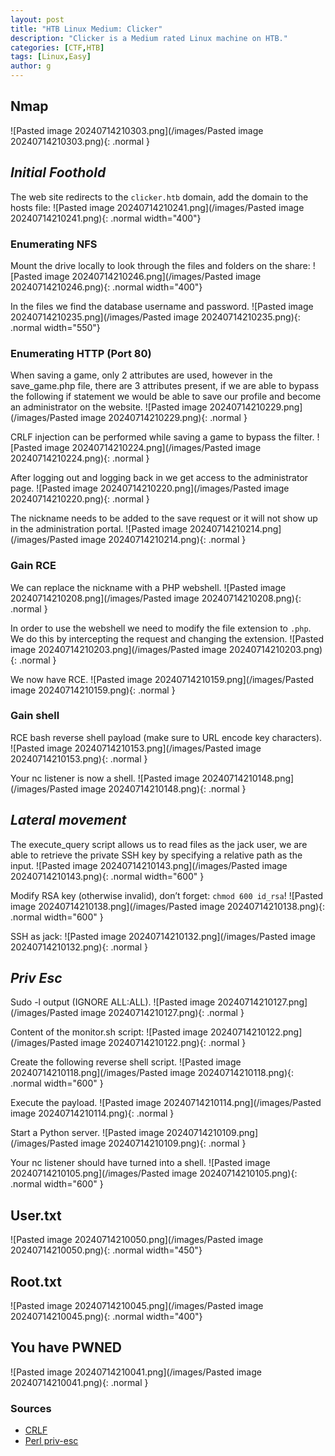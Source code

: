 ```yaml
---
layout: post
title: "HTB Linux Medium: Clicker"
description: "Clicker is a Medium rated Linux machine on HTB."
categories: [CTF,HTB]
tags: [Linux,Easy]
author: g
---
```


## Nmap
![Pasted image 20240714210303.png](/images/Pasted image 20240714210303.png){: .normal }

## _**Initial Foothold**_
The web site redirects to the `clicker.htb` domain, add the domain to the hosts file:
![Pasted image 20240714210241.png](/images/Pasted image 20240714210241.png){: .normal width="400"}


### Enumerating NFS
Mount the drive locally to look through the files and folders on the share:
![Pasted image 20240714210246.png](/images/Pasted image 20240714210246.png){: .normal width="400"}

In the files we find the database username and password.
![Pasted image 20240714210235.png](/images/Pasted image 20240714210235.png){: .normal width="550"}


### Enumerating HTTP (Port 80)
When saving a game, only 2 attributes are used, however in the save_game.php file, there are 3 attributes present, if we are able to bypass the following if statement we would be able to save our profile and become an administrator on the website.
![Pasted image 20240714210229.png](/images/Pasted image 20240714210229.png){: .normal }

CRLF injection can be performed while saving a game to bypass the filter.
![Pasted image 20240714210224.png](/images/Pasted image 20240714210224.png){: .normal }

After logging out and logging back in we get access to the administrator page.
![Pasted image 20240714210220.png](/images/Pasted image 20240714210220.png){: .normal }

The nickname needs to be added to the save request or it will not show up in the administration portal.
![Pasted image 20240714210214.png](/images/Pasted image 20240714210214.png){: .normal }



### Gain RCE
We can replace the nickname with a PHP webshell.
![Pasted image 20240714210208.png](/images/Pasted image 20240714210208.png){: .normal }

In order to use the webshell we need to modify the file extension to `.php`. We do this by intercepting the request and changing the extension.
![Pasted image 20240714210203.png](/images/Pasted image 20240714210203.png){: .normal }

We now have RCE.
![Pasted image 20240714210159.png](/images/Pasted image 20240714210159.png){: .normal }



### Gain shell
RCE bash reverse shell payload (make sure to URL encode key characters).
![Pasted image 20240714210153.png](/images/Pasted image 20240714210153.png){: .normal }

Your nc listener is now a shell.
![Pasted image 20240714210148.png](/images/Pasted image 20240714210148.png){: .normal }



## _**Lateral movement**_
The execute_query script allows us to read files as the jack user, we are able to retrieve the private SSH key by specifying a relative path as the input.
![Pasted image 20240714210143.png](/images/Pasted image 20240714210143.png){: .normal width="600" }


Modify RSA key (otherwise invalid), don’t forget: `chmod 600 id_rsa`!
![Pasted image 20240714210138.png](/images/Pasted image 20240714210138.png){: .normal width="600" }


SSH as jack:
![Pasted image 20240714210132.png](/images/Pasted image 20240714210132.png){: .normal }



## _**Priv Esc**_
Sudo -l output (IGNORE ALL:ALL).
![Pasted image 20240714210127.png](/images/Pasted image 20240714210127.png){: .normal }

Content of the monitor.sh script:
![Pasted image 20240714210122.png](/images/Pasted image 20240714210122.png){: .normal }


Create the following reverse shell script.
![Pasted image 20240714210118.png](/images/Pasted image 20240714210118.png){: .normal width="600" }

Execute the payload.
![Pasted image 20240714210114.png](/images/Pasted image 20240714210114.png){: .normal }

Start a Python server.
![Pasted image 20240714210109.png](/images/Pasted image 20240714210109.png){: .normal }

Your nc listener should have turned into a shell.
![Pasted image 20240714210105.png](/images/Pasted image 20240714210105.png){: .normal width="600" }


## User.txt
![Pasted image 20240714210050.png](/images/Pasted image 20240714210050.png){: .normal width="450"}


## Root.txt
![Pasted image 20240714210045.png](/images/Pasted image 20240714210045.png){: .normal width="400"}


## You have PWNED
![Pasted image 20240714210041.png](/images/Pasted image 20240714210041.png){: .normal }


### Sources
- [CRLF](https://www.acunetix.com/websitesecurity/crlf-injection/)
- [Perl priv-esc](https://www.elttam.com/blog/env/#content)